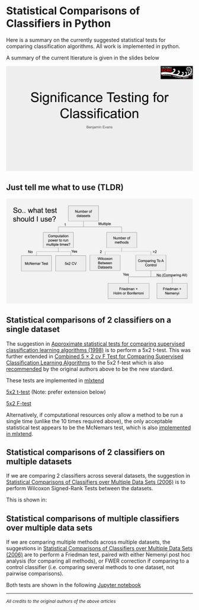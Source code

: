 # Statistical Comparisons of Classifiers in Python

Here is a summary on the currently suggested statistical tests for comparing classification algorithms.
All work is implemented in python.

A summary of the current ltierature is given in the slides below

[![Slides here](title.png)](https://github.com/ben-ix/MethodComparisonsInPython/blob/master/Significance%20Testing%20for%20Classification.pdf)

## Just tell me what to use (TLDR)

![Flow chart](flowchart.png)

## Statistical comparisons of 2 classifiers on a single dataset

The suggestion in 
[Approximate statistical tests for comparing supervised classification learning algorithms (1998)](https://www.mitpressjournals.org/doi/pdfplus/10.1162/089976698300017197) is to perform a 5x2 t-test. This was further extended in [Combined 5 × 2 cv F Test for Comparing Supervised Classification Learning Algorithms](https://www.cmpe.boun.edu.tr/~ethem/files/papers/NC110804.PDF) to the 5x2 f-test which is also [recommended](https://twitter.com/tdietterich/status/955280111481208834) by the original authors above to be the new standard.

These tests are implemented in [mlxtend](https://www.github.com/rasbt/mlxtend)

[5x2 t-test](http://rasbt.github.io/mlxtend/user_guide/evaluate/paired_ttest_5x2cv/) (Note: prefer extension below)

[5x2 F-test](http://rasbt.github.io/mlxtend/user_guide/evaluate/combined_ftest_5x2cv/)

Alternatively, if computational resources only allow a method to be run a single time (unlike the 10 times required above), the only acceptable statistical test appears to be the McNemars test, which is also [implemented in mlxtend](http://rasbt.github.io/mlxtend/user_guide/evaluate/mcnemar/). 

## Statistical comparisons of 2 classifiers on multiple datasets

If we are comparing 2 classifiers across several datasets, the suggestion in [Statistical Comparisons of Classifiers over Multiple Data Sets (2006)](http://citeseerx.ist.psu.edu/viewdoc/download?doi=10.1.1.141.3142&rep=rep1&type=pdf) is to perform Wilcoxon Signed-Rank Tests between the datasets.

This is shown in: 

## Statistical comparisons of multiple classifiers over multiple data sets

If we are comparing multiple methods across multiple datasets, the suggestions in [Statistical Comparisons of Classifiers over Multiple Data Sets (2006)](http://citeseerx.ist.psu.edu/viewdoc/download?doi=10.1.1.141.3142&rep=rep1&type=pdf) are to perform a Friedman test, paired with either Nemenyi post hoc analysis (for comparing all methods), or FWER correction if comparing to a control classifier (i.e. comparing several methods to one dataset, not pairwise comparisons).

Both tests are shown in the following  [Jupyter notebook](StatisticalTests.ipynb)

---

<sup>*All credits to the original authors of the above articles*</sup>
